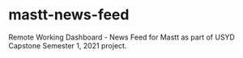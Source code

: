 # mastt-news-feed
Remote Working Dashboard - News Feed for Mastt as part of USYD Capstone Semester 1, 2021 project.
